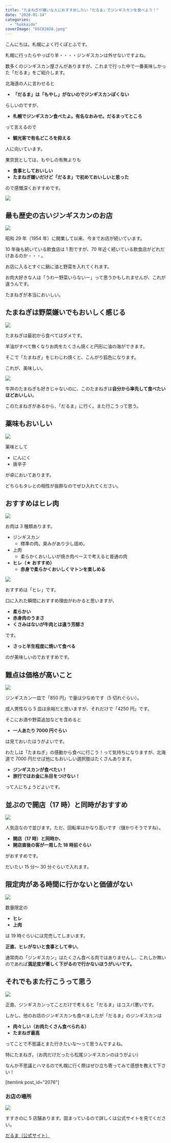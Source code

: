 ```yaml
---
title: "たまねぎが嫌いな人におすすめしたい「だるま」でジンギスカンを食べよう！"
date: "2020-01-14"
categories:
  - "hokkaido"
coverImage: "DSC02028.jpeg"
---
```


こんにちは。札幌によく行くぽとふです。

札幌に行ったらやっぱり羊・・・・ジンギスカンは外せないですよね。

数多くのジンギスカン屋さんがありますが、これまで行った中で一番美味しかった「だるま」をご紹介します。

北海道の人に言わせると

- **「だるま」は「もやし」がないのでジンギスカンぽくない**

らしいのですが、

- **札幌でジンギスカン食べたよ。有名なおみせ。だるまってところ**

って言えるので

- **観光客で有名どころを抑える**

人に向いています。

東京民としては、もやしの有無よりも

- **食事としておいしい**
- **たまねぎ嫌いだけど「だるま」で初めておいしいと思った**

ので感慨深くおすすめです。

![](images/DSC02028.jpeg)

## 最も歴史の古いジンギスカンのお店

![](images/DSC02025.jpeg)

昭和 29 年（1954 年）に開業して以来、今までお店が続いています。

10 年後も続いている飲食店は 1 割ですが、70 年近く続いている飲食店がどれだけあるのか・・・。

お店に入るとすぐに鍋に油と野菜を入れてくれます。

お肉大好きな人は「うわー野菜いらないー」って思うかもしれませんが、これが違うんです。

たまねぎが本当においしい。

## たまねぎは野菜嫌いでもおいしく感じる

![](images/DSC02036.jpeg)

たまねぎは最初から食べてはダメです。

羊油がすべて無くなりお肉をたくさん焼くと円形に油の海ができます。

そこで「たまねぎ」をじわじわ焼くと、こんがり狐色になります。

これが、美味しい。

![](images/DSC02032.jpeg)

牛丼のたまねぎも好きじゃないのに、このたまねぎは**自分から率先して食べたいほどおいしい**。

このたまねぎがあるから、「だるま」に行く。また行こうって思う。

## 薬味もおいしい

![](images/DSC02034.jpeg)

薬味として

- にんにく
- 唐辛子

が卓においてあります。

どちらもタレとの相性が抜群なのでぜひ入れてください。

## おすすめはヒレ肉

![](images/DSC02033.jpeg)

お肉は 3 種類あります。

- ジンギスカン
  - 標準の肉。臭みがあり少し固め。
- 上肉
  - 柔らかくおいしいが焼き肉ベースで考えると普通の肉
- **ヒレ（★ おすすめ）**
  - **赤身で柔らかくおいしくマトンを楽しめる**

![](images/DSC02038.jpeg)

おすすめは「ヒレ」です。

口に入れた瞬間におすすめ理由がわかると思いますが、

- **柔らかい**
- **赤身肉のうまさ**
- **くさみはないが牛肉とは違う芳醇さ**

です。

- **さっと半生程度に焼いて食べる**

のが美味しいのでおすすめです。

## 難点は価格が高いこと

![](images/DSC02024.jpeg)

ジンギスカン一皿で「850 円」で量は少なめです（5 切れぐらい）。

成人男性なら 5 皿は余裕だと思いますが、それだけで「4250 円」です。

そこにお酒や野菜追加などを含めると

- **一人あたり 7000 円ぐらい**

は見ておいたほうがよいです。

わたしは「たまねぎ」の感動から食べに行こう！って気持ちになりますが、北海道で 7000 円だせば他にもおいしい選択肢はたくさんあります。

- **ジンギスカンが食べたい！**
- **旅行ではお金に糸目をつけない！**

って人にちょうどよいです。

## 並ぶので開店（17 時）と同時がおすすめ

![](images/DSC02026.jpeg)

人気店なので並びます。ただ、回転率はかなり高いです（儲かりそうですね）。

- **開店（17 時）と同時か、**
- **開店直後の客が一周した 18 時前ぐらい**

がおすすめです。

だいたい 15 分～ 30 分ぐらいで入れます。

## 限定肉がある時間に行かないと価値がない

![](images/DSC02035.jpeg)

数量限定の

- **ヒレ**
- **上肉**

は 19 時ぐらいには完売してしまいます。

**正直、ヒレがないと食事として辛い**。

通常肉の「ジンギスカン」はたくさん食べる肉ではありませんし、これしか無いのであれば**満足度が著しく下がるので行かないほうがいいです。**

## それでもまた行こうって思う

![](images/DSC02030.jpeg)

正直、ジンギスカンってことだけで考えると「だるま」はコスパ悪いです。

しかし、他のお店のジンギスカンも食べましたが「だるま」のジンギスカンは

- **肉々しい（お肉たくさん食べられる）**
- **たまねぎ最高**

ってことで不思議とまた行きたいな～って思うんですよね。

特にたまねぎ。（お肉だけだったら松尾ジンギスカンのほうがよい）

なんか不思議とハマるので札幌に行く際はぜひ立ち寄ってみて感想を教えて下さい！

\[itemlink post_id="2076"\]

### お店の場所

![](images/IMG_8165.jpeg)

すすきのに 5 店舗あります。固まっているので詳しくは公式サイトを見てください。

[だるま（公式サイト）](http://best.miru-kuru.com/daruma/)
